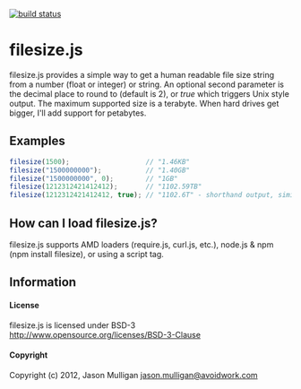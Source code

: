 [![build status](https://secure.travis-ci.org/avoidwork/filesize.js.png)](http://travis-ci.org/avoidwork/filesize.js)
# filesize.js

filesize.js provides a simple way to get a human readable file size string from a number (float or integer) or string.  An optional second parameter is the decimal place to round to (default is 2), or _true_ which triggers Unix style output. The maximum supported size is a terabyte. When hard drives get bigger, I'll add support for petabytes.

## Examples

``` js
filesize(1500);                   // "1.46KB"
filesize("1500000000");           // "1.40GB"
filesize("1500000000", 0);        // "1GB"
filesize(1212312421412412);       // "1102.59TB"
filesize(1212312421412412, true); // "1102.6T" - shorthand output, similar to *nix "ls -lh"
```

## How can I load filesize.js?

filesize.js supports AMD loaders (require.js, curl.js, etc.), node.js & npm (npm install filesize), or using a script tag.

## Information

#### License

filesize.js is licensed under BSD-3 http://www.opensource.org/licenses/BSD-3-Clause

#### Copyright

Copyright (c) 2012, Jason Mulligan <jason.mulligan@avoidwork.com>